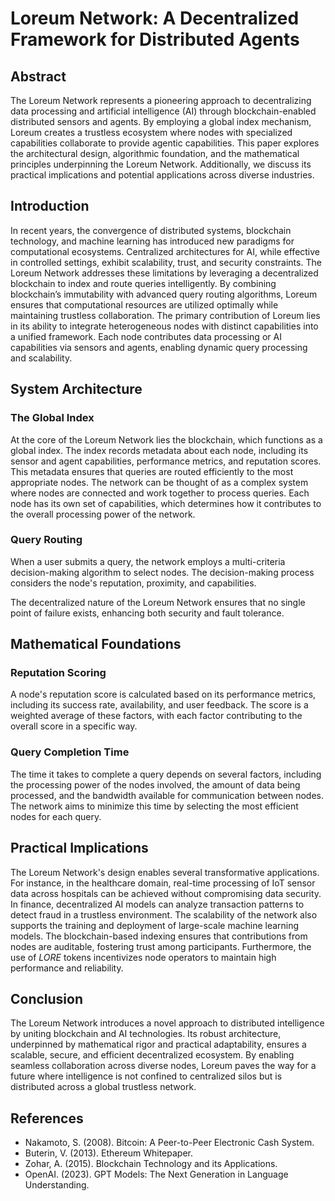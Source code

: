 # Loreum Network: A Decentralized Framework for Distributed Agents
## Abstract
The Loreum Network represents a pioneering approach to decentralizing data processing and artificial intelligence (AI) through blockchain-enabled distributed sensors and agents. By employing a global index mechanism, Loreum creates a trustless ecosystem where nodes with specialized capabilities collaborate to provide agentic capabilities. This paper explores the architectural design, algorithmic foundation, and the mathematical principles underpinning the Loreum Network. Additionally, we discuss its practical implications and potential applications across diverse industries.

## Introduction
In recent years, the convergence of distributed systems, blockchain technology, and machine learning has introduced new paradigms for computational ecosystems. Centralized architectures for AI, while effective in controlled settings, exhibit scalability, trust, and security constraints. The Loreum Network addresses these limitations by leveraging a decentralized blockchain to index and route queries intelligently. By combining blockchain’s immutability with advanced query routing algorithms, Loreum ensures that computational resources are utilized optimally while maintaining trustless collaboration. The primary contribution of Loreum lies in its ability to integrate heterogeneous nodes with distinct capabilities into a unified framework. Each node contributes data processing or AI capabilities via sensors and agents, enabling dynamic query processing and scalability.

## System Architecture
### The Global Index
At the core of the Loreum Network lies the blockchain, which functions as a global index. The index records metadata about each node, including its sensor and agent capabilities, performance metrics, and reputation scores. This metadata ensures that queries are routed efficiently to the most appropriate nodes. The network can be thought of as a complex system where nodes are connected and work together to process queries. Each node has its own set of capabilities, which determines how it contributes to the overall processing power of the network.

### Query Routing
When a user submits a query, the network employs a multi-criteria decision-making algorithm to select nodes. The decision-making process considers the node's reputation, proximity, and capabilities.

The decentralized nature of the Loreum Network ensures that no single point of failure exists, enhancing both security and fault tolerance.

## Mathematical Foundations
### Reputation Scoring
A node's reputation score is calculated based on its performance metrics, including its success rate, availability, and user feedback. The score is a weighted average of these factors, with each factor contributing to the overall score in a specific way.

### Query Completion Time
The time it takes to complete a query depends on several factors, including the processing power of the nodes involved, the amount of data being processed, and the bandwidth available for communication between nodes. The network aims to minimize this time by selecting the most efficient nodes for each query.

## Practical Implications
The Loreum Network's design enables several transformative applications. For instance, in the healthcare domain, real-time processing of IoT sensor data across hospitals can be achieved without compromising data security. In finance, decentralized AI models can analyze transaction patterns to detect fraud in a trustless environment. The scalability of the network also supports the training and deployment of large-scale machine learning models. The blockchain-based indexing ensures that contributions from nodes are auditable, fostering trust among participants. Furthermore, the use of $LORE$ tokens incentivizes node operators to maintain high performance and reliability.

## Conclusion
The Loreum Network introduces a novel approach to distributed intelligence by uniting blockchain and AI technologies. Its robust architecture, underpinned by mathematical rigor and practical adaptability, ensures a scalable, secure, and efficient decentralized ecosystem. By enabling seamless collaboration across diverse nodes, Loreum paves the way for a future where intelligence is not confined to centralized silos but is distributed across a global trustless network.

## References
* Nakamoto, S. (2008). Bitcoin: A Peer-to-Peer Electronic Cash System.
* Buterin, V. (2013). Ethereum Whitepaper.
* Zohar, A. (2015). Blockchain Technology and its Applications.
* OpenAI. (2023). GPT Models: The Next Generation in Language Understanding.
